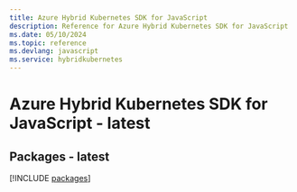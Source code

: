 ```yaml
---
title: Azure Hybrid Kubernetes SDK for JavaScript
description: Reference for Azure Hybrid Kubernetes SDK for JavaScript
ms.date: 05/10/2024
ms.topic: reference
ms.devlang: javascript
ms.service: hybridkubernetes
---
```

# Azure Hybrid Kubernetes SDK for JavaScript - latest
## Packages - latest
[!INCLUDE [packages](hybrid-kubernetes-index.md)]